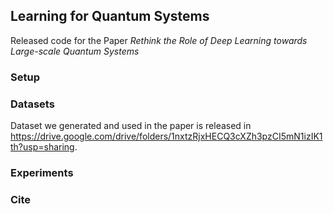 ## Learning for Quantum Systems

Released code for the Paper *Rethink the Role of Deep Learning towards Large-scale Quantum Systems*

### Setup


### Datasets

Dataset we generated and used in the paper is released in https://drive.google.com/drive/folders/1nxtzRjxHECQ3cXZh3pzCI5mN1izIK1th?usp=sharing. 

### Experiments

### Cite
> 
